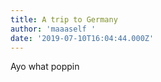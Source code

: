 ```yaml
---
title: A trip to Germany
author: 'maaaself '
date: '2019-07-10T16:04:44.000Z'
---
```

  Ayo what poppin